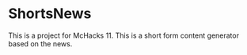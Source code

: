 # ShortsNews
This is a project for McHacks 11. This is a short form content generator based on the news.
